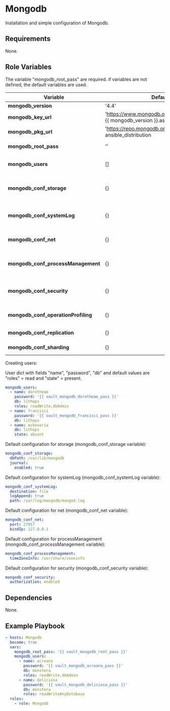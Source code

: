 Mongodb
=========

Installation and simple configuration of Mongodb.

Requirements
------------

None.

Role Variables
--------------

The variable "mongodb_root_pass" are required. if variables are not defined, the default variables are used.

| Variable                            | Default                                                               | Description                                                      |
| ------------------------------------| ----------------------------------------------------------------------| -----------------------------------------------------------------|
| **mongodb_version**                 | '4.4'                                                                 | Version of Mongodb                                               |
| **mongodb_key_url**                 | 'https://www.mongodb.org/static/pgp/server-{{ mongodb_version }}.asc' | URL of Mongodb key.                                              |
| **mongodb_pkg_url**                 | 'https://repo.mongodb.org/apt/{{ ansible_distribution | lower }}'     | URL of Mongodb repo package.                                     |
| **mongodb_root_pass**               | ''                                                                    | Password of root user.                                           |
| **mongodb_users**                   | []                                                                    | List of dicts of users (check usage below).                    |
| **mongodb_conf_storage**            | {}                                                                    | Dict of Mongodb storage config (check default below).            |
| **mongodb_conf_systemLog**          | {}                                                                    | Dict of Mongodb systemLog config (check default below).          |
| **mongodb_conf_net**                | {}                                                                    | Dict of Mongodb net config (check default below).                |
| **mongodb_conf_processManagement**  | {}                                                                    | Dict of Mongodb processManagement config (check default below).  |
| **mongodb_conf_security**           | {}                                                                    | Dict of Mongodb security config (check default below).           |
| **mongodb_conf_operationProfiling** | {}                                                                    | Dict of Mongodb operationProfiling config.                       |
| **mongodb_conf_replication**        | {}                                                                    | Dict of Mongodb replication config.                              |
| **mongodb_conf_sharding**           | {}                                                                    | Dict of Mongodb sharding config.                                 |


Creating users:

User dict with fields "name", "password", "db" and default values are "roles" = read and "state" = present.

```yaml
mongodb_users:
  - name: dorotheae
    password: '{{ vault_mongodb_dorotheae_pass }}'
    db: lithops
    roles: readWrite,dbAdmin
  - name: francisci
    password: '{{ vault_mongodb_francisci_pass }}'
    db: lithops
  - name: echeveria
    db: lithops
    state: absent
```

Default configuration for storage (mongodb_conf_storage variable):

```yaml
mongodb_conf_storage: 
  dbPath: /var/lib/mongodb
  journal:
    enabled: true
```

Default configuration for systemLog (mongodb_conf_systemLog variable):

```yaml
mongodb_conf_systemLog:
  destination: file
  logAppend: true
  path: /var/log/mongodb/mongod.log
```

Default configuration for net (mongodb_conf_net variable):

```yaml
mongodb_conf_net:
  port: 27017
  bindIp: 127.0.0.1
```

Default configuration for processManagement (mongodb_conf_processManagement variable):

```yaml
mongodb_conf_processManagement:
  timeZoneInfo: /usr/share/zoneinfo
```

Default configuration for security (mongodb_conf_security variable):

```yaml
mongodb_conf_security:
  authorization: enabled
```

Dependencies
--------------

None.

Example Playbook
----------------

```yaml
- hosts: Mongodb
  become: true
  vars:
    mongodb_root_pass: '{{ vault_mongodb_root_pass }}'
    mongodb_users:
      - name: acreana
        password: '{{ vault_mongodb_acreana_pass }}'
        db: monstera
        roles: readWrite,dbAdmin
      - name: deliciosa
        password: '{{ vault_mongodb_deliciosa_pass }}'
        db: monstera
        roles: readWriteAnyDatabase
  roles:
    - role: Mongodb
```
